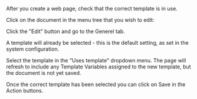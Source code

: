 After you create a web page, check that the correct template is in use.

Click on the document in the menu tree that you wish to edit:



Click the "Edit" button and go to the Generel tab.



A template will already be selected - this is the default setting, as set in the system configuration.

Select the template in the "Uses template" dropdown menu. The page will refresh to include any Template Variables assigned to the new template, but the document is not yet saved.



Once the correct template has been selected you can click on Save in the Action buttons.

